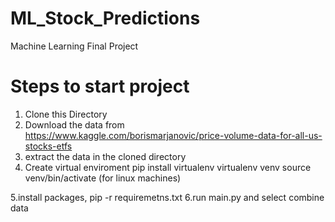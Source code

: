 # ML_Stock_Predictions
Machine Learning Final Project

# Steps to start project
1. Clone this Directory
2. Download the data from https://www.kaggle.com/borismarjanovic/price-volume-data-for-all-us-stocks-etfs
3. extract the data in the cloned directory
4. Create virtual enviroment
	pip install virtualenv
	virtualenv venv
	source venv/bin/activate (for linux machines)

5.install packages, pip -r requiremetns.txt
6.run main.py and select combine data

